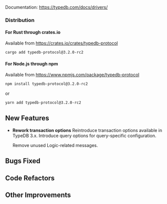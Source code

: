 Documentation: https://typedb.com/docs/drivers/

### Distribution

#### For Rust through crates.io

Available from https://crates.io/crates/typedb-protocol

```sh
cargo add typedb-protocol@3.2.0-rc2
```

#### For Node.js through npm

Available from https://www.npmjs.com/package/typedb-protocol

```sh
npm install typedb-protocol@3.2.0-rc2
```
or
```sh
yarn add typedb-protocol@3.2.0-rc2
```


## New Features
- **Rework transaction options**
  Reintroduce transaction options available in TypeDB 3.x. Introduce query options for query-specific configuration.
  
  Remove unused Logic-related messages.
  
  

## Bugs Fixed


## Code Refactors


## Other Improvements

    
